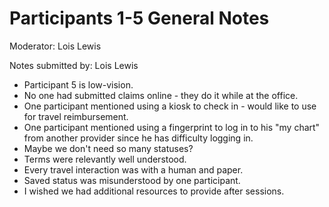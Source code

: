 # Participants 1-5 General Notes

Moderator: Lois Lewis

Notes submitted by: Lois Lewis

- Participant 5 is low-vision.
- No one had submitted claims online - they do it while at the office.
- One participant mentioned using a kiosk to check in - would like to use for travel
reimbursement.
- One participant mentioned using a fingerprint to log in to his "my chart" from another
provider since he has difficulty logging in.
- Maybe we don't need so many statuses?
- Terms were relevantly well understood.
- Every travel interaction was with a human and paper.
- Saved status was misunderstood by one participant.
- I wished we had additional resources to provide after sessions.
